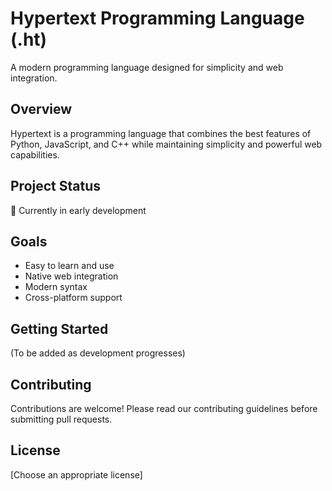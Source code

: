 # Hypertext Programming Language (.ht)

A modern programming language designed for simplicity and web integration.

## Overview
Hypertext is a programming language that combines the best features of Python, JavaScript, and C++ while maintaining simplicity and powerful web capabilities.

## Project Status
🚧 Currently in early development

## Goals
- Easy to learn and use
- Native web integration
- Modern syntax
- Cross-platform support

## Getting Started
(To be added as development progresses)

## Contributing
Contributions are welcome! Please read our contributing guidelines before submitting pull requests.

## License
[Choose an appropriate license]
